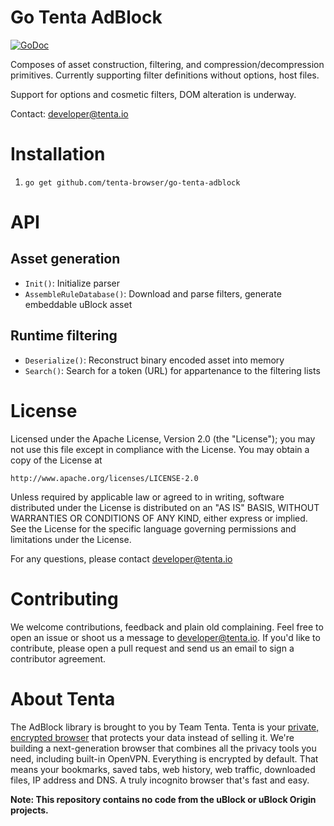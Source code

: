 Go Tenta AdBlock
================

[![GoDoc](https://godoc.org/github.com/tenta-browser/go-tenta-adblock?status.svg)](https://godoc.org/github.com/tenta-browser/go-tenta-adblock)

Composes of asset construction, filtering, and compression/decompression primitives.
Currently supporting filter definitions without options, host files.

Support for options and cosmetic filters, DOM alteration is underway.

Contact: developer@tenta.io

Installation
============

1. `go get github.com/tenta-browser/go-tenta-adblock`

API
===

Asset generation
----------------
* `Init()`: Initialize parser
* `AssembleRuleDatabase()`: Download and parse filters, generate embeddable uBlock asset

Runtime filtering
-----------------
* `Deserialize()`: Reconstruct binary encoded asset into memory
* `Search()`: Search for a token (URL) for appartenance to the filtering lists

License
=======

Licensed under the Apache License, Version 2.0 (the "License");
you may not use this file except in compliance with the License.
You may obtain a copy of the License at

    http://www.apache.org/licenses/LICENSE-2.0

Unless required by applicable law or agreed to in writing, software
distributed under the License is distributed on an "AS IS" BASIS,
WITHOUT WARRANTIES OR CONDITIONS OF ANY KIND, either express or implied.
See the License for the specific language governing permissions and
limitations under the License.

For any questions, please contact developer@tenta.io

Contributing
============

We welcome contributions, feedback and plain old complaining. Feel free to open
an issue or shoot us a message to developer@tenta.io. If you'd like to contribute,
please open a pull request and send us an email to sign a contributor agreement.

About Tenta
===========

The AdBlock library is brought to you by Team Tenta. Tenta is your [private, encrypted browser](https://tenta.com) that protects your data instead of selling it. We're building a next-generation browser that combines all the privacy tools you need, including built-in OpenVPN. Everything is encrypted by default. That means your bookmarks, saved tabs, web history, web traffic, downloaded files, IP address and DNS. A truly incognito browser that's fast and easy.

**Note: This repository contains no code from the uBlock or uBlock Origin projects.**
